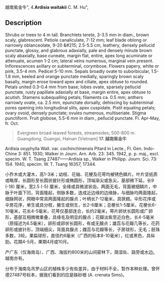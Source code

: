 越南紫金牛",
4.**Ardisia waitakii** C. M. Hu",

## Description
Shrubs or trees to 4 m tall. Branchlets terete, 3-3.5 mm in diam., brown scaly, glabrescent. Petiole canaliculate, 7-12 mm; leaf blade oblong or narrowly oblanceolate, 9-20 &amp;#215; 2.5-5.5 cm, leathery, densely pellucid punctate, glossy, and glabrous adaxially, pale and densely minute brown scaly abaxially, base cuneate, margin flat, entire, apex long acuminate or attenuate, acumen 1-2 cm; lateral veins numerous, marginal vein present. Inflorescences axillary or subterminal, corymbose. Flowers papery, white or pink, 3.5-4 mm. Pedicel 5-10 mm. Sepals broadly ovate to suborbicular, 1.5-1.8 mm, keeled and orange punctate medially, sparingly brown scaly basally, margin erose toward apex and ciliate, apex obtuse to rounded. Petals united 0.3-0.4 mm from base; lobes ovate, sparsely pellucid punctate, rusty papillate adaxially at base, margin entire, apex obtuse to acutish. Stamens subequalling petals; filaments ca. 0.5 mm; anthers narrowly ovate, ca. 2.5 mm, epunctate dorsally, dehiscing by subterminal pores opening into longitudinal slits, apex cuspidate. Pistil equaling petals; ovary ovoid, densely punctate; ovules numerous, multiseriate. Stigma punctiform. Fruit globose, 5.5-6 mm in diam., pellucid punctate. Fl. Apr-May, fr. Oct.

> Evergreen broad-leaved forests, streamsides; 500-800 m. Guangdong, Guangxi, Hainan [Vietnam]
**17. 越南紫金牛**

Ardisia oxyphylla Wall. var. cochinchinensis Pitard in Lecte., Fl. Gen. Indo-Chine 3: 851. 1930; Walker in Journ. Arn. Arb. 23: 345. 1942, p. p. maj., excl. specim. W. T. Tsang 27487——Ardisia sp., Walker in Philipp. Journ. Sci. 73: 154. 1940, specim. W. T. Tsang 16357, 17344.

小乔木或大灌木，高1-3米；幼枝、花轴、花梗及花萼均被锈色鳞片。叶片坚纸质或略厚，长圆形至长圆状披针形或椭圆形，顶端渐尖或急尖，基部微下延，长9 (-18) 厘米，宽2.5 (-5) 厘米，全缘或具微波状齿，两面无毛，背面被细鳞片，中脉于叶面下凹，背面隆起，侧脉多数，连成近边缘的边缘脉，与细脉均两面隆起，细脉网状，网眼中常具两面隆起的腺点；叶柄长7-12毫米，具狭翅。伞形花序或伞房花序，单生或具分枝，腋生或侧生，长2-6厘米；总梗长1-5厘米，花梗长6-10毫米，花长4-5毫米，花萼仅基部连合，长约2毫米，萼片卵状长圆形或广卵形，基部互相微微重叠，具缘毛及明显的腺点；花瓣淡紫至近白色，长4-5毫米（原描述为6.5毫米），卵形或卵状长圆形，有或无腺点；雄蕊与花瓣几等长，花药卵形或披针形，顶端细尖，背面具腺点；雌蕊与花瓣等长，子房球形，无毛；胚珠多数，3轮。果扁球形，直径约6毫米（广西的标本8-10毫米），红或黑色，具纵肋。花期4-5月，果期4月或10月。

产广东（仅海南岛）、广西、海拔约800米的山间密林下，荫湿处、路旁或水边。越南亦有。

分布于海南岛吊罗山区的植株多少有些差异，由于材料不全，暂作本种处理。曾怀德27487号标本，据我们看到的应是硃砂根 (A. crenata Sims)。
